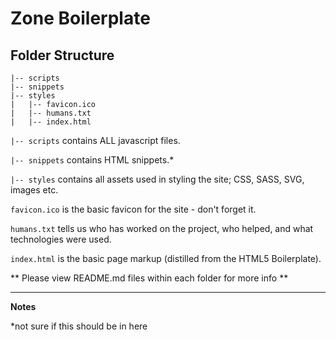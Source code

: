 # Zone Boilerplate #

## Folder Structure

    |-- scripts
    |-- snippets
    |-- styles
    |   |-- favicon.ico
    |   |-- humans.txt
    |   |-- index.html

`|-- scripts` contains ALL javascript files.

`|-- snippets` contains HTML snippets.*

`|-- styles` contains all assets used in styling the site; CSS, SASS, SVG, images etc.

`favicon.ico` is the basic favicon for the site - don't forget it.

`humans.txt` tells us who has worked on the project, who helped, and what technologies were used.

`index.html` is the basic page markup (distilled from the HTML5 Boilerplate).

** Please view README.md files within each folder for more info **


_____

**Notes**

*not sure if this should be in here

